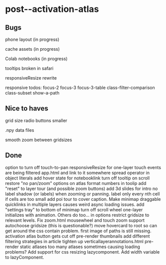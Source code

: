 # post--activation-atlas

## Bugs

phone layout (in progress)

cache assets (in progress)

Colab notebooks (in progress)

tooltips broken in safari

responsiveResize rewrite

responsive todos: 
  focus-2
  focus-3
  focus-3-table
  class-filter-comparison
  class-subset
  show-a-path

## Nice to haves

grid size radio buttons smaller

.npy data files

smooth zoom between gridsizes

## Done
option to turn off touch-to-pan
responsiveResize for one-layer
touch events are being filtered
app.html and link to it somewhere
spread operator in object literals
add hover state for notebooklink
turn off tooltip on scroll
restore "no pan/zoom" options on atlas
format numbers in toolip
add "reset" to layer tour (and possible zoom buttons)
add 3d slides for intro
no label shadow (or labels) when zooming or panning.
label only every nth cell if cells are too small
add poi tour to cover caption.
Make minimap draggable
quicklinks in multiple layers causes weird async loading issues.
add "settings tray" to bottom of minimap
turn off scroll wheel
one-layer initializes with animation. Others do too...
in options restrict gridsize to relevant levels.
Fix zoom.html
mousewheel and touch zoom support
autochoose gridsize (this is questionable?)
move hovercard to root so can get around the css contain problem.
first image of paths is still missing.
activation atlas button gets cut off
pre-render thumbnails
add different filtering strategies in article
tighten up verticallayerannotations.html
pre-render static atlases
too many atlases sometimes causing loading problems?
Add support for css resizing lazycomponent.
Add width variable to lazyComponent.
